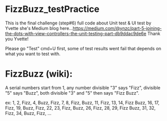 # FizzBuzz_testPractice
This is the final challenge (step#6) full code about Unit test & UI test by Yvette she's Medium blog here...https://medium.com/@ynzc/part-5-joining-the-dots-with-view-controllers-the-unit-testing-part-db9ddac9de6e
Thank you Yvette!

Please go "Test" cmd+U first, some of test results went fail that depends on what you want to test with. 

# FizzBuzz (wiki):
A serial numbers start from 1, 
any number divisible "3" says "Fizz",
divisible "5" says "Buzz",
both divisible "3" and "5" then says "Fizz Buzz".

ex: 1, 2, Fizz, 4, Buzz, Fizz, 7, 8, Fizz, Buzz, 11, Fizz, 13, 14, Fizz Buzz, 16, 17, Fizz, 19, Buzz, Fizz, 22, 23, Fizz, Buzz, 26, Fizz, 28, 29, Fizz Buzz, 31, 32, Fizz, 34, Buzz, Fizz, ...

